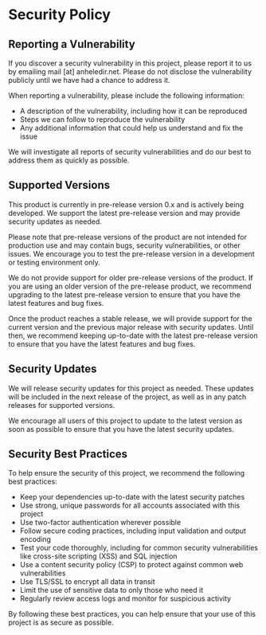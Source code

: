 # Security Policy

## Reporting a Vulnerability

If you discover a security vulnerability in this project, please report it to us by emailing mail [at] anheledir.net. Please do not disclose the vulnerability publicly until we have had a chance to address it.

When reporting a vulnerability, please include the following information:

- A description of the vulnerability, including how it can be reproduced
- Steps we can follow to reproduce the vulnerability
- Any additional information that could help us understand and fix the issue

We will investigate all reports of security vulnerabilities and do our best to address them as quickly as possible.

## Supported Versions

This product is currently in pre-release version 0.x and is actively being developed. We support the latest pre-release version and may provide security updates as needed.

Please note that pre-release versions of the product are not intended for production use and may contain bugs, security vulnerabilities, or other issues. We encourage you to test the pre-release version in a development or testing environment only.

We do not provide support for older pre-release versions of the product. If you are using an older version of the pre-release product, we recommend upgrading to the latest pre-release version to ensure that you have the latest features and bug fixes.

Once the product reaches a stable release, we will provide support for the current version and the previous major release with security updates. Until then, we recommend keeping up-to-date with the latest pre-release version to ensure that you have the latest features and bug fixes.

<!--
This project is currently in version 1.0 and is actively maintained. We support the current version and the previous major release with security updates.

If you are using an older version of this project, we recommend upgrading to the latest version to ensure that you have the latest security updates.
-->

## Security Updates

We will release security updates for this project as needed. These updates will be included in the next release of the project, as well as in any patch releases for supported versions.

We encourage all users of this project to update to the latest version as soon as possible to ensure that you have the latest security updates.

## Security Best Practices

To help ensure the security of this project, we recommend the following best practices:

- Keep your dependencies up-to-date with the latest security patches
- Use strong, unique passwords for all accounts associated with this project
- Use two-factor authentication wherever possible
- Follow secure coding practices, including input validation and output encoding
- Test your code thoroughly, including for common security vulnerabilities like cross-site scripting (XSS) and SQL injection
- Use a content security policy (CSP) to protect against common web vulnerabilities
- Use TLS/SSL to encrypt all data in transit
- Limit the use of sensitive data to only those who need it
- Regularly review access logs and monitor for suspicious activity

By following these best practices, you can help ensure that your use of this project is as secure as possible.
